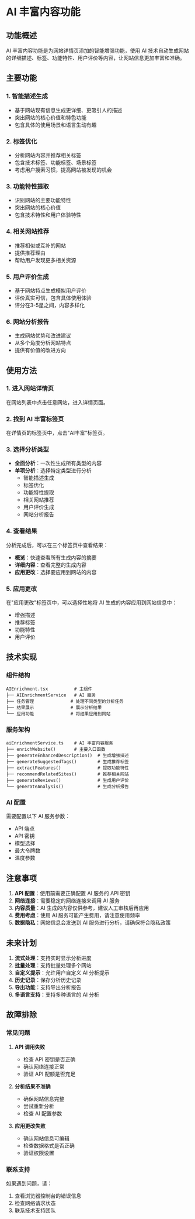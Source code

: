 # AI 丰富内容功能

## 功能概述

AI 丰富内容功能是为网站详情页添加的智能增强功能，使用 AI 技术自动生成网站的详细描述、标签、功能特性、用户评价等内容，让网站信息更加丰富和准确。

## 主要功能

### 1. 智能描述生成
- 基于网站现有信息生成更详细、更吸引人的描述
- 突出网站的核心价值和特色功能
- 包含具体的使用场景和语言生动有趣

### 2. 标签优化
- 分析网站内容并推荐相关标签
- 包含技术标签、功能标签、场景标签
- 考虑用户搜索习惯，提高网站被发现的机会

### 3. 功能特性提取
- 识别网站的主要功能特性
- 突出网站的核心价值
- 包含技术特性和用户体验特性

### 4. 相关网站推荐
- 推荐相似或互补的网站
- 提供推荐理由
- 帮助用户发现更多相关资源

### 5. 用户评价生成
- 基于网站特点生成模拟用户评价
- 评价真实可信，包含具体使用体验
- 评分在3-5星之间，内容多样化

### 6. 网站分析报告
- 生成网站优势和改进建议
- 从多个角度分析网站特点
- 提供有价值的改进方向

## 使用方法

### 1. 进入网站详情页
在网站列表中点击任意网站，进入详情页面。

### 2. 找到 AI 丰富标签页
在详情页的标签页中，点击"AI丰富"标签页。

### 3. 选择分析类型
- **全面分析**：一次性生成所有类型的内容
- **单项分析**：选择特定类型进行分析
  - 智能描述生成
  - 标签优化
  - 功能特性提取
  - 相关网站推荐
  - 用户评价生成
  - 网站分析报告

### 4. 查看结果
分析完成后，可以在三个标签页中查看结果：
- **概览**：快速查看所有生成内容的摘要
- **详细内容**：查看完整的生成内容
- **应用更改**：选择要应用到网站的内容

### 5. 应用更改
在"应用更改"标签页中，可以选择性地将 AI 生成的内容应用到网站信息中：
- 增强描述
- 推荐标签
- 功能特性
- 用户评价

## 技术实现

### 组件结构
```
AIEnrichment.tsx          # 主组件
├── AIEnrichmentService   # AI 服务
├── 任务管理              # 处理不同类型的分析任务
├── 结果展示              # 展示分析结果
└── 应用功能              # 将结果应用到网站
```

### 服务架构
```
aiEnrichmentService.ts    # AI 丰富内容服务
├── enrichWebsite()       # 主要入口函数
├── generateEnhancedDescription()  # 生成增强描述
├── generateSuggestedTags()        # 生成推荐标签
├── extractFeatures()              # 提取功能特性
├── recommendRelatedSites()        # 推荐相关网站
├── generateReviews()              # 生成用户评价
└── generateAnalysis()             # 生成分析报告
```

### AI 配置
需要配置以下 AI 服务参数：
- API 端点
- API 密钥
- 模型选择
- 最大令牌数
- 温度参数

## 注意事项

1. **API 配置**：使用前需要正确配置 AI 服务的 API 密钥
2. **网络连接**：需要稳定的网络连接来调用 AI 服务
3. **内容质量**：AI 生成的内容仅供参考，建议人工审核后再应用
4. **费用考虑**：使用 AI 服务可能产生费用，请注意使用频率
5. **数据隐私**：网站信息会发送到 AI 服务进行分析，请确保符合隐私政策

## 未来计划

1. **流式处理**：支持实时显示分析进度
2. **批量处理**：支持批量处理多个网站
3. **自定义提示**：允许用户自定义 AI 分析提示
4. **历史记录**：保存分析历史记录
5. **导出功能**：支持导出分析报告
6. **多语言支持**：支持多种语言的 AI 分析

## 故障排除

### 常见问题

1. **API 调用失败**
   - 检查 API 密钥是否正确
   - 确认网络连接正常
   - 验证 API 配额是否充足

2. **分析结果不准确**
   - 确保网站信息完整
   - 尝试重新分析
   - 检查 AI 配置参数

3. **应用更改失败**
   - 确认网站信息可编辑
   - 检查数据格式是否正确
   - 验证权限设置

### 联系支持

如果遇到问题，请：
1. 查看浏览器控制台的错误信息
2. 检查网络请求状态
3. 联系技术支持团队

